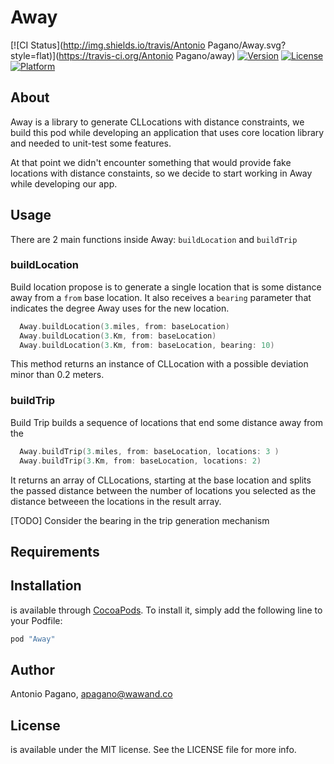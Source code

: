 # Away

[![CI Status](http://img.shields.io/travis/Antonio Pagano/Away.svg?style=flat)](https://travis-ci.org/Antonio Pagano/away)
[![Version](https://img.shields.io/cocoapods/v/Away.svg?style=flat)](http://cocoapods.org/pods/)
[![License](https://img.shields.io/cocoapods/l/Away.svg?style=flat)](http://cocoapods.org/pods/)
[![Platform](https://img.shields.io/cocoapods/p/Away.svg?style=flat)](http://cocoapods.org/pods/)

## About

Away is a library to generate CLLocations with distance constraints, we build this pod while developing an application that uses core location library and needed to unit-test some features.

At that point we didn't encounter something that would provide fake locations with distance constaints, so we decide to start working in Away while developing our app.

## Usage

There are 2 main functions inside Away: `buildLocation` and `buildTrip`

### buildLocation

Build location propose is to generate a single location that is some distance away from a `from` base location.
It also receives a `bearing` parameter that indicates the degree Away uses for the new location.

```Swift
  Away.buildLocation(3.miles, from: baseLocation)
  Away.buildLocation(3.Km, from: baseLocation)
  Away.buildLocation(3.Km, from: baseLocation, bearing: 10)
```

This method returns an instance of CLLocation with a possible deviation minor than 0.2 meters.

### buildTrip

Build Trip builds a sequence of locations that end some distance away from the

```Swift
  Away.buildTrip(3.miles, from: baseLocation, locations: 3 )
  Away.buildTrip(3.Km, from: baseLocation, locations: 2)
```

It returns an array of CLLocations, starting at the base location and splits the passed distance between the number of locations you selected as the distance betweeen the locations in the result array.

[TODO]
Consider the bearing in the trip generation mechanism

## Requirements

## Installation

 is available through [CocoaPods](http://cocoapods.org). To install
it, simply add the following line to your Podfile:

```ruby
pod "Away"
```

## Author

Antonio Pagano, apagano@wawand.co

## License

 is available under the MIT license. See the LICENSE file for more info.
